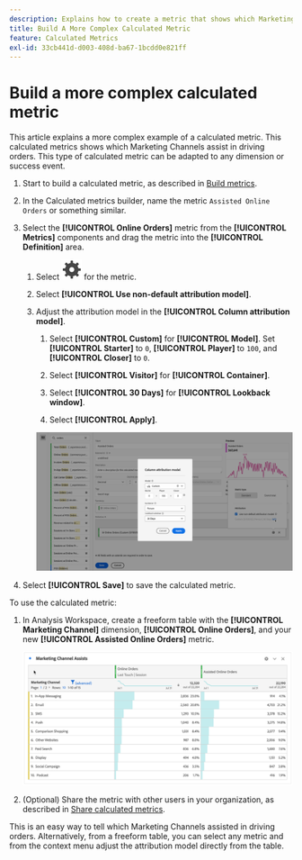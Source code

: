 ```yaml
---
description: Explains how to create a metric that shows which Marketing Channels assist in driving orders.
title: Build A More Complex Calculated Metric
feature: Calculated Metrics
exl-id: 33cb441d-d003-408d-ba67-1bcdd0e821ff
---
```

# Build a more complex calculated metric

This article explains a more complex example of a calculated metric. This calculated metrics shows which Marketing Channels assist in driving orders. This type of calculated metric can be adapted to any dimension or success event. 

1. Start to build a calculated metric, as described in [Build metrics](/help/components/calc-metrics/cm-workflow/cm-build-metrics.md).

1. In the Calculated metrics builder, name the metric `Assisted Online Orders` or something similar.

1. Select the **[!UICONTROL Online Orders]** metric from the **[!UICONTROL Metrics]** components and drag the metric into the **[!UICONTROL Definition]** area. 

   1. Select ![Setting](/help/assets/icons/Setting.svg) for the metric.
   1. Select **[!UICONTROL Use non-default attribution model]**.
   1. Adjust the attribution model in the **[!UICONTROL Column attribution model]**.
      1. Select **[!UICONTROL Custom]** for **[!UICONTROL Model]**. Set **[!UICONTROL Starter]** to `0`, **[!UICONTROL Player]** to `100`, and **[!UICONTROL Closer]** to `0`.
      1. Select **[!UICONTROL Visitor]** for **[!UICONTROL Container]**.
      1. Select **[!UICONTROL 30 Days]** for **[!UICONTROL Lookback window]**.

      1. Select **[!UICONTROL Apply]**.

      ![Column attribution model](assets/complex-calculated-metric.png)

1. Select **[!UICONTROL Save]** to save the calculated metric.

To use the calculated metric:

1. In Analysis Workspace, create a freeform table with the **[!UICONTROL Marketing Channel]** dimension, **[!UICONTROL Online Orders]**, and your new **[!UICONTROL Assisted Online Orders]** metric.

   ![Marketing Channel Assisted Online Orders](assets/marketing-channel-assists.png)

1. (Optional) Share the metric with other users in your organization, as described in [Share calculated metrics](/help/components/calc-metrics/cm-workflow/cm-sharing.md).

This is an easy way to tell which Marketing Channels assisted in driving orders. Alternatively, from a freeform table, you can select any metric and from the context menu adjust the attribution model directly from the table.
